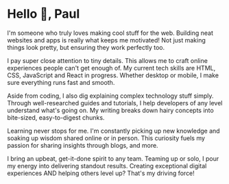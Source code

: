 # Hello 👋, Paul

I'm someone who truly loves making cool stuff for the web. Building neat websites and apps is really what keeps me motivated! Not just making things look pretty, but ensuring they work perfectly too. 

I pay super close attention to tiny details. This allows me to craft online experiences people can't get enough of. My current tech skills are HTML, CSS, JavaScript and React in progress. Whether desktop or mobile, I make sure everything runs fast and smooth. 

Aside from coding, I also dig explaining complex technology stuff simply. Through well-researched guides and tutorials, I help developers of any level understand what's going on. My writing breaks down hairy concepts into bite-sized, easy-to-digest chunks. 

Learning never stops for me. I'm constantly picking up new knowledge and soaking up wisdom shared online or in person. This curiosity fuels my passion for sharing insights through blogs, and more.

I bring an upbeat, get-it-done spirit to any team. Teaming up or solo, I pour my energy into delivering standout results. Creating exceptional digital experiences AND helping others level up? That's my driving force!
